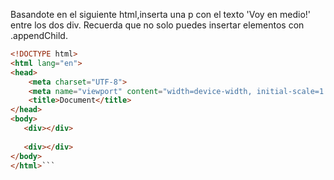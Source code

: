 Basandote en el siguiente html,inserta una p con el texto 'Voy en medio!' entre los dos div. Recuerda que no solo puedes insertar elementos con .appendChild.

```html
<!DOCTYPE html>
<html lang="en">
<head>
    <meta charset="UTF-8">
    <meta name="viewport" content="width=device-width, initial-scale=1.0">
    <title>Document</title>
</head>
<body>
   <div></div>
   
   <div></div>
</body>
</html>```